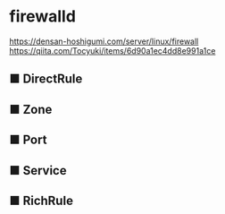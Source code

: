 # firewalld
https://densan-hoshigumi.com/server/linux/firewall  
https://qiita.com/Tocyuki/items/6d90a1ec4dd8e991a1ce
## ■ DirectRule
## ■ Zone
## ■ Port
## ■ Service
## ■ RichRule
